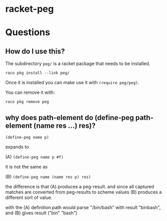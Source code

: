 # racket-peg

# Questions

## How do I use this?

The subdirectory `peg/` is a racket package that needs to be installed.

```
raco pkg install --link peg/
```

Once it is installed you can make use it with `(require peg/peg)`.

You can remove it with:

```
raco pkg remove peg
```

## why does path-element do (define-peg path-element (name res ...) res)?

`(define-peg name p)`

expands to

(A) `(define-peg name p #f)`

it is not the same as

(B) `(define-peg name (name res p) res)`

the difference is that (A) produces a peg-result. and since all captured matches are converted from peg-results to scheme values (B) produces a different sort of value.

with the (A) definition path would parse "/bin/bash" with result "binbash", and (B) gives result ("bin" "bash")
